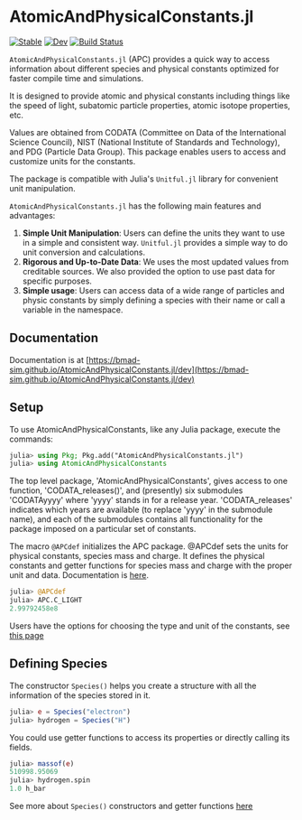 # AtomicAndPhysicalConstants.jl
[![Stable](https://img.shields.io/badge/docs-stable-blue.svg)](https://bmad-sim.github.io/AtomicAndPhysicalConstants.jl/stable/)
[![Dev](https://img.shields.io/badge/docs-dev-blue.svg)](https://bmad-sim.github.io/AtomicAndPhysicalConstants.jl/dev/)
[![Build Status](https://github.com/bmad-sim/AtomicAndPhysicalConstants.jl/actions/workflows/CI.yml/badge.svg?branch=main)](https://github.com/bmad-sim/AtomicAndPhysicalConstants.jl/actions/workflows/CI.yml?query=branch%3Amain)



`AtomicAndPhysicalConstants.jl` (APC) provides a quick way to access information about different species and physical constants optimized for faster compile time and simulations.

It is designed to provide atomic and physical constants including things like the speed of light, subatomic particle properties, atomic isotope properties, etc. 

Values are obtained from CODATA (Committee on Data of the International Science Council), NIST (National Institute of Standards and Technology), and PDG (Particle Data Group). This package enables users to access and customize units for the constants. 

The package is compatible with Julia's `Unitful.jl` library for convenient unit manipulation. 

`AtomicAndPhysicalConstants.jl` has the following main features and advantages:

1. **Simple Unit Manipulation**: Users can define the units they want to use in a simple and consistent way. `Unitful.jl` provides a simple way to do unit conversion and calculations.
2. **Rigorous and Up-to-Date Data**: We uses the most updated values from creditable sources. We also provided the option to use past data for specific purposes.
3. **Simple usage**: Users can access data of a wide range of particles and physic constants by simply defining a species with their name or call a variable in the namespace. 

## Documentation

Documentation is at 
[https://bmad-sim.github.io/AtomicAndPhysicalConstants.jl/dev](https://bmad-sim.github.io/AtomicAndPhysicalConstants.jl/dev)

## Setup

To use AtomicAndPhysicalConstants, like any Julia package, execute the commands:
```julia
julia> using Pkg; Pkg.add("AtomicAndPhysicalConstants.jl")
julia> using AtomicAndPhysicalConstants
```
The top level package, 'AtomicAndPhysicalConstants', gives access to one function, 'CODATA_releases()', and (presently) six submodules 'CODATAyyyy' where 'yyyy' stands in for a release year.
'CODATA_releases' indicates which years are available (to replace 'yyyy' in the submodule name), and each of the submodules contains all functionality for the package imposed on a particular set of constants.

The macro `@APCdef` initializes the APC package.
@APCdef sets the units for physical constants, species mass and charge. It defines the physical constants and getter functions for species mass and charge with the proper unit and data. Documentation is  [here](https://bmad-sim.github.io/AtomicAndPhysicalConstants.jl/dev/units/).

```julia
julia> @APCdef
julia> APC.C_LIGHT
2.99792458e8
```

Users have the options for choosing the type and unit of the constants, see [this page](https://bmad-sim.github.io/AtomicAndPhysicalConstants.jl/dev/units/)

## Defining Species

The constructor `Species()` helps you create a structure with all the information of the species stored in it.

```julia
julia> e = Species("electron")
julia> hydrogen = Species("H")
```

You could use getter functions to access its properties or directly calling its fields. 

```julia
julia> massof(e)
510998.95069
julia> hydrogen.spin
1.0 h_bar
```

See more about `Species()` constructors and getter functions [here](https://bmad-sim.github.io/AtomicAndPhysicalConstants.jl/dev/species/)